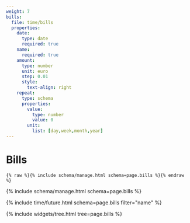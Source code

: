 ```yaml
---
weight: 7
bills:
  file: time/bills
  properties:
    date:
      type: date
      required: true
    name:
      required: true
    amount:
      type: number
      unit: euro
      step: 0.01
      style:
        text-align: right
    repeat:
      type: schema
      properties:
        value:
          type: number
          value: 0
        unit:
          list: [day,week,month,year]
---
```


# Bills

```liquid
{% raw %}{% include schema/manage.html schema=page.bills %}{% endraw %}
```

{% include schema/manage.html schema=page.bills %}

{% include time/future.html schema=page.bills filter="name" %}

{% include widgets/tree.html tree=page.bills %}